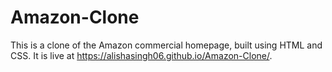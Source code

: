 # Amazon-Clone
This is a clone of the Amazon commercial homepage, built using HTML and CSS. It is live at https://alishasingh06.github.io/Amazon-Clone/.
